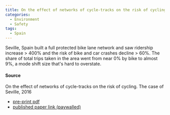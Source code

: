 ```yaml
---
title: On the effect of networks of cycle-tracks on the risk of cycling. The case of Seville
categories:
  - Environment
  - Safety
tags:
  - Spain
---
```


Seville, Spain built a full protected bike lane network and saw ridership increase > 400% and the risk of bike and car
crashes decline > 60%. The share of total trips taken in the area went from near 0% by bike to almost 9%, a mode shift
size that's hard to overstate.

#### Source

On the effect of networks of cycle-tracks on the risk of cycling. The case of Seville, 2016

* [pre-print pdf](/images/research/2016-seville-ridership.pdf)
* [published paper link (paywalled)](https://www.sciencedirect.com/science/article/abs/pii/S0001457517301021?via%3Dihub)